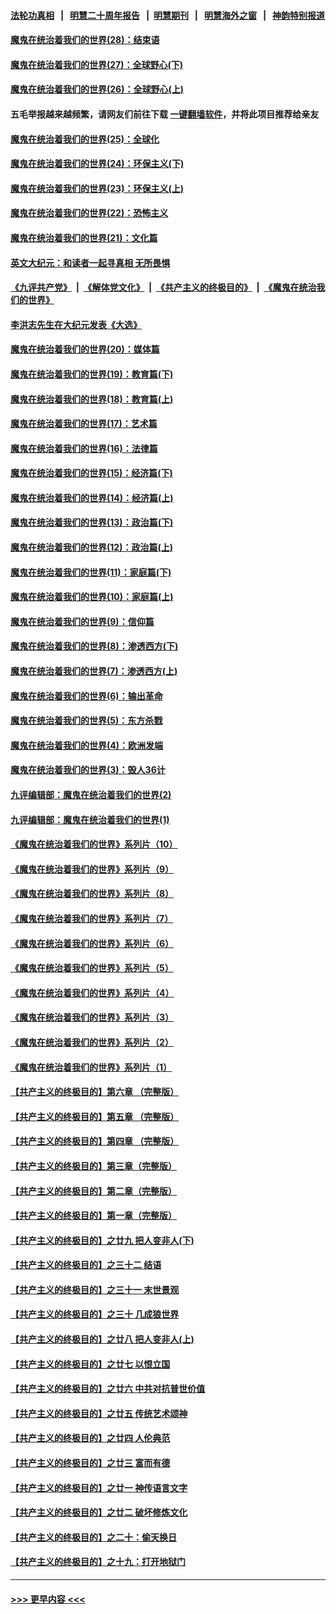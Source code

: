 #### [法轮功真相](https://github.com/gfw-breaker/truth/blob/master/README.md?t=0) &nbsp;&nbsp;|&nbsp;&nbsp; [明慧二十周年报告](https://github.com/gfw-breaker/mh-reports/blob/master/README.md?t=0) &nbsp;&nbsp;|&nbsp;&nbsp;[明慧期刊](https://github.com/gfw-breaker/mh-qikan) &nbsp;&nbsp;|&nbsp;&nbsp; [明慧海外之窗](https://github.com/gfw-breaker/mh-news/blob/master/README.md?t=0) &nbsp;&nbsp;|&nbsp;&nbsp; [神韵特别报道](https://github.com/gfw-breaker/mh-news/blob/master/shenyun.md?t=0)
#### [魔鬼在统治着我们的世界(28)：结束语](../pages/nsc422/n10936246.md?t=07070252) 
#### [魔鬼在统治着我们的世界(27)：全球野心(下)](../pages/nsc422/n10928319.md?t=07070252) 
#### [魔鬼在统治着我们的世界(26)：全球野心(上)](../pages/nsc422/n10900318.md?t=07070252) 
#### 五毛举报越来越频繁，请网友们前往下载 [一键翻墙软件](https://github.com/gfw-breaker/ssr-accounts)，并将此项目推荐给亲友
#### [魔鬼在统治着我们的世界(25)：全球化](../pages/nsc422/n10788205.md?t=07070252) 
#### [魔鬼在统治着我们的世界(24)：环保主义(下)](../pages/nsc422/n10695307.md?t=07070252) 
#### [魔鬼在统治着我们的世界(23)：环保主义(上)](../pages/nsc422/n10688613.md?t=07070252) 
#### [魔鬼在统治着我们的世界(22)：恐怖主义](../pages/nsc422/n10614727.md?t=07070252) 
#### [魔鬼在统治着我们的世界(21)：文化篇](../pages/nsc422/n10597706.md?t=07070252) 
#### [英文大纪元：和读者一起寻真相 无所畏惧](../pages/nsc422/n12542027.md?t=07070252) 
#### [《九评共产党》](https://github.com/begood0513/9ping.md/blob/master/README.md) &nbsp;|&nbsp; [《解体党文化》](../../../../jtdwh.md/blob/master/README.md)  &nbsp;|&nbsp; [《共产主义的终极目的》](../../../../gczydzjmd.md/blob/master/README.md) &nbsp;|&nbsp; [《魔鬼在统治我们的世界》](../../../../mgztzwmdsj.md/blob/master/README.md) 
#### [李洪志先生在大纪元发表《大选》](../pages/nsc422/n12534746.md?t=07070252) 
#### [魔鬼在统治着我们的世界(20)：媒体篇](../pages/nsc422/n10586579.md?t=07070252) 
#### [魔鬼在统治着我们的世界(19)：教育篇(下)](../pages/nsc422/n10564808.md?t=07070252) 
#### [魔鬼在统治着我们的世界(18)：教育篇(上)](../pages/nsc422/n10526970.md?t=07070252) 
#### [魔鬼在统治着我们的世界(17)：艺术篇](../pages/nsc422/n10499093.md?t=07070252) 
#### [魔鬼在统治着我们的世界(16)：法律篇](../pages/nsc422/n10485969.md?t=07070252) 
#### [魔鬼在统治着我们的世界(15)：经济篇(下)](../pages/nsc422/n10469975.md?t=07070252) 
#### [魔鬼在统治着我们的世界(14)：经济篇(上)](../pages/nsc422/n10457370.md?t=07070252) 
#### [魔鬼在统治着我们的世界(13)：政治篇(下)](../pages/nsc422/n10448270.md?t=07070252) 
#### [魔鬼在统治着我们的世界(12)：政治篇(上)](../pages/nsc422/n10444576.md?t=07070252) 
#### [魔鬼在统治着我们的世界(11)：家庭篇(下)](../pages/nsc422/n10440961.md?t=07070252) 
#### [魔鬼在统治着我们的世界(10)：家庭篇(上)](../pages/nsc422/n10435448.md?t=07070252) 
#### [魔鬼在统治着我们的世界(9)：信仰篇](../pages/nsc422/n10432159.md?t=07070252) 
#### [魔鬼在统治着我们的世界(8)：渗透西方(下)](../pages/nsc422/n10429603.md?t=07070252) 
#### [魔鬼在统治着我们的世界(7)：渗透西方(上)](../pages/nsc422/n10426013.md?t=07070252) 
#### [魔鬼在统治着我们的世界(6)：输出革命](../pages/nsc422/n10421536.md?t=07070252) 
#### [魔鬼在统治着我们的世界(5)：东方杀戮](../pages/nsc422/n10417707.md?t=07070252) 
#### [魔鬼在统治着我们的世界(4)：欧洲发端](../pages/nsc422/n10414890.md?t=07070252) 
#### [魔鬼在统治着我们的世界(3)：毁人36计](../pages/nsc422/n10411583.md?t=07070252) 
#### [九评编辑部：魔鬼在统治着我们的世界(2)](../pages/nsc422/n10410036.md?t=07070252) 
#### [九评编辑部：魔鬼在统治着我们的世界(1)](../pages/nsc422/n10406825.md?t=07070252) 
#### [《魔鬼在统治着我们的世界》系列片（10）](../pages/nsc422/n12292670.md?t=07070252) 
#### [《魔鬼在统治着我们的世界》系列片（9）](../pages/nsc422/n12290859.md?t=07070252) 
#### [《魔鬼在统治着我们的世界》系列片（8）](../pages/nsc422/n12287445.md?t=07070252) 
#### [《魔鬼在统治着我们的世界》系列片（7）](../pages/nsc422/n12283425.md?t=07070252) 
#### [《魔鬼在统治着我们的世界》系列片（6）](../pages/nsc422/n12282314.md?t=07070252) 
#### [《魔鬼在统治着我们的世界》系列片（5）](../pages/nsc422/n12281419.md?t=07070252) 
#### [《魔鬼在统治着我们的世界》系列片（4）](../pages/nsc422/n12274024.md?t=07070252) 
#### [《魔鬼在统治着我们的世界》系列片（3）](../pages/nsc422/n12271322.md?t=07070252) 
#### [《魔鬼在统治着我们的世界》系列片（2）](../pages/nsc422/n12269049.md?t=07070252) 
#### [《魔鬼在统治着我们的世界》系列片（1）](../pages/nsc422/n12267575.md?t=07070252) 
#### [【共产主义的终极目的】第六章 （完整版）](../pages/nsc422/n11428913.md?t=07070252) 
#### [【共产主义的终极目的】第五章 （完整版）](../pages/nsc422/n11428912.md?t=07070252) 
#### [【共产主义的终极目的】第四章 （完整版）](../pages/nsc422/n11428907.md?t=07070252) 
#### [【共产主义的终极目的】第三章（完整版）](../pages/nsc422/n11428848.md?t=07070252) 
#### [【共产主义的终极目的】第二章（完整版）](../pages/nsc422/n11428831.md?t=07070252) 
#### [【共产主义的终极目的】第一章（完整版）](../pages/nsc422/n11417651.md?t=07070252) 
#### [【共产主义的终极目的】之廿九 把人变非人(下)](../pages/nsc422/n11344140.md?t=07070252) 
#### [【共产主义的终极目的】之三十二 结语](../pages/nsc422/n11360535.md?t=07070252) 
#### [【共产主义的终极目的】之三十一 末世景观](../pages/nsc422/n11351129.md?t=07070252) 
#### [【共产主义的终极目的】之三十 几成狼世界](../pages/nsc422/n11348280.md?t=07070252) 
#### [【共产主义的终极目的】之廿八 把人变非人(上)](../pages/nsc422/n11340492.md?t=07070252) 
#### [【共产主义的终极目的】之廿七 以恨立国](../pages/nsc422/n11336944.md?t=07070252) 
#### [【共产主义的终极目的】之廿六 中共对抗普世价值](../pages/nsc422/n11324785.md?t=07070252) 
#### [【共产主义的终极目的】之廿五 传统艺术颂神](../pages/nsc422/n11296396.md?t=07070252) 
#### [【共产主义的终极目的】之廿四 人伦典范](../pages/nsc422/n11296397.md?t=07070252) 
#### [【共产主义的终极目的】之廿三 富而有德](../pages/nsc422/n11283598.md?t=07070252) 
#### [【共产主义的终极目的】之廿一 神传语言文字](../pages/nsc422/n11263265.md?t=07070252) 
#### [【共产主义的终极目的】之廿二 破坏修炼文化](../pages/nsc422/n11245728.md?t=07070252) 
#### [【共产主义的终极目的】之二十：偷天换日](../pages/nsc422/n11238846.md?t=07070252) 
#### [【共产主义的终极目的】之十九：打开地狱门](../pages/nsc422/n11206376.md?t=07070252) 

----
#### [ >>> 更早内容 <<< ](../indexes/nsc422-earlier.md)

